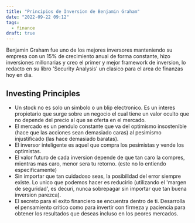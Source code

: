 ```yaml
---
title: "Principios de Inversion de Benjamin Graham"
date: "2022-09-22 09:12"
tags: 
  - finance
draft: true
---
```

Benjamin Graham fue uno de los mejores inversores manteniendo su empresa con un 15% de crecimiento anual de forma constante, hizo inversiones millonarias y creo el primer y mejor framework de inversion, lo redacto en su libro 'Security Analysis' un clasico para el area de finanzas hoy en dia.

## Investing Principles
- Un stock no es solo un simbolo o un blip electronico. Es un interes propietario que surge sobre un negocio el cual tiene un valor oculto que no depende del precio al que se oferta en el mercado.
- El mercado es un pendulo constante que va del optimismo insostenible (hace que las acciones sean demasiado caras) al pesimismo injustificado (las hace demasiado baratas).
- El inversor inteligente es aquel que compra los pesimistas y vende los optimistas.
- El valor futuro de cada inversion depende de que tan caro la compres, mientras mas caro, menor sera tu retorno. (este no lo entiendo especificamente)
- Sin importar que tan cuidadoso seas, la posibilidad del error siempre existe. Lo unico que podemos hacer es reducirlo (utilizando el 'margen de seguridad', es decuri, nunca sobrepagar sin importar que tan buena inversion parezca).
- El secreto para el exito financiero se encuentra dentro de ti. Desarrolla el pensamiento critico como para invertir con firmeza y paciencia para obtener los resultados que deseas incluso en los peores mercados.